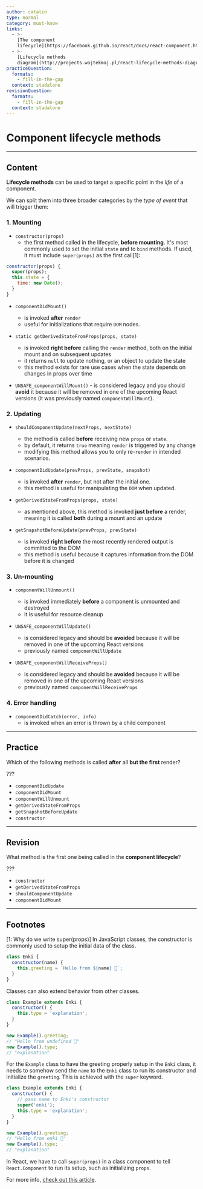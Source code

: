 ```yaml
---
author: catalin
type: normal
category: must-know
links:
  - >-
    [The component
    lifecycle](https://facebook.github.io/react/docs/react-component.html#the-component-lifecycle){website}
  - >-
    [Lifecycle methods
    diagram](http://projects.wojtekmaj.pl/react-lifecycle-methods-diagram/){website}
practiceQuestion:
  formats:
    - fill-in-the-gap
  context: stadalone
revisionQuestion:
  formats:
    - fill-in-the-gap
  context: stadalone
---
```


# Component lifecycle methods


---

## Content

**Lifecycle methods** can be used to target a specific point in the *life* of a component.

We can split them into three broader categories by the *type of event* that will trigger them:

### 1. Mounting

- `constructor(props)` 
  - the first method called in the lifecycle, **before mounting**. It's most commonly used to set the initial `state` and to `bind` methods. If used, it must include `super(props)` as the first call[1]:

```jsx
constructor(props) {
  super(props);
  this.state = {
    time: new Date();
  }
}
```

- `componentDidMount()` 
  - is invoked **after** `render`
  - useful for initializations that require `DOM` nodes.

- `static getDerivedStateFromProps(props, state)` 
  - is invoked **right before** calling the `render` method, both on the initial mount and on subsequent updates
  - it returns `null` to update nothing, or an object to update the state
  - this method exists for rare use cases when the state depends on changes in props over time

- `UNSAFE_componentWillMount()` - is considered legacy and you should **avoid** it because it will be removed in one of the upcoming React versions (it was previously named `componentWillMount`).

### 2. Updating

- `shouldComponentUpdate(nextProps, nextState)` 
  - the method is called **before** receiving new `props` or `state`. 
  - by default, it returns `true` meaning `render` is triggered by any change
  - modifying this method allows you to only re-`render` in intended scenarios.

- `componentDidUpdate(prevProps, prevState, snapshot)` 
  - is invoked **after** `render`, but not after the initial one. 
  - this method is useful for manipulating the `DOM` when updated.

- `getDerivedStateFromProps(props, state)`
  - as mentioned above, this method is invoked **just before** a render, meaning it is called **both** during a mount and an update

- `getSnapshotBeforeUpdate(prevProps, prevState)`
  - is invoked **right before** the most recently rendered output is committed to the DOM
  - this method is useful because it captures information from the DOM before it is changed

### 3. Un-mounting

- `componentWillUnmount()` 
  - is invoked immediately **before** a component is unmounted and destroyed
  - it is useful for resource cleanup

- `UNSAFE_componentWillUpdate()`
  - is considered legacy and should be **avoided** because it will be removed in one of the upcoming React versions
  - previously named `componentWillUpdate`

- `UNSAFE_componentWillReceiveProps()`
  - is considered legacy and should be **avoided** because it will be removed in one of the upcoming React versions
  - previously named `componentWillReceiveProps`

### 4. Error handling

- `componentDidCatch(error, info)`
  - is invoked when an error is thrown by a child component


---

## Practice

Which of the following methods is called **after** all **but the first** render?

???

- `componentDidUpdate`
- `componentDidMount`
- `componentWillUnmount`
- `getDerivedStateFromProps`
- `getSnapshotBeforeUpdate`
- `constructor`


---

## Revision

What method is the first one being called in the **component lifecycle**?

???

- `constructor`
- `getDerivedStateFromProps`
- `shouldComponentUpdate`
- `componentDidMount`


---

## Footnotes

[1: Why do we write super(props)]
In JavaScript classes, the constructor is commonly used to setup the initial data of the class.

```js
class Enki {
  constructor(name) {
    this.greeting = `Hello from ${name} 👋`;
  }
}
```

Classes can also extend behavior from other classes.

```js
class Example extends Enki {
  constructor() {
    this.type = 'explanation';
  }
}

new Example().greeting; 
// "Hello from undefined 👋"
new Example().type;  
// "explanation"
```

For the `Example` class to have the greeting properly setup in the `Enki` class, it needs to somehow send the `name` to the `Enki` class to run its constructor and initialize the `greeting`. This is achieved with the `super` keyword.

```js
class Example extends Enki {
  constructor() {
    // pass name to Enki's constructor
    super('enki'); 
    this.type = 'explanation';
  }
}

new Example().greeting; 
// "Hello from enki 👋"
new Example().type;  
// "explanation"
```

In React, we have to call `super(props)` in a class component to tell `React.Component` to run its setup, such as initializing `props`.

For more info, [check out this article](https://overreacted.io/why-do-we-write-super-props/).
